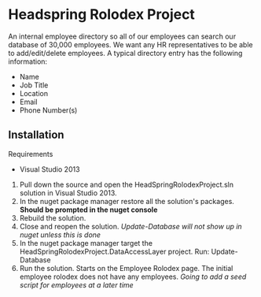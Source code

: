 Headspring Rolodex Project
========================

An internal employee directory so all of our employees can search our database of 30,000 employees.
We want any HR representatives to be able to add/edit/delete employees.
A typical directory entry has the following information:

* Name
* Job Title
* Location
* Email
* Phone Number(s)
 
 ## Installation
 
 Requirements
 * Visual Studio 2013
 
 1. Pull down the source and open the HeadSpringRolodexProject.sln solution in Visual Studio 2013.
 2. In the nuget package manager restore all the solution's packages. **Should be prompted in the nuget console**
 3. Rebuild the solution.
 4. Close and reopen the solution. *Update-Database will not show up in nuget unless this is done*
 5. In the nuget package manager target the HeadSpringRolodexProject.DataAccessLayer project.
    Run: Update-Database
 6. Run the solution.  Starts on the Employee Rolodex page.  The initial employee rolodex does 
	not have any employees.  *Going to add a seed script for employees at a later time*
